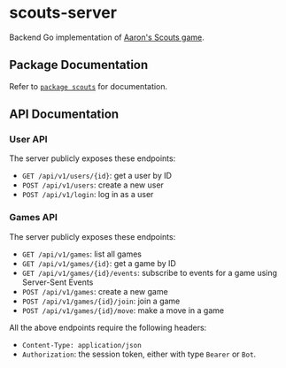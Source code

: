 # scouts-server

Backend Go implementation of [Aaron's Scouts game](https://github.com/AaronLieb/Scouts).

## Package Documentation

Refer to [`package scouts`](https://godoc.org/libdb.so/scouts-server/scouts) for documentation.

## API Documentation

### User API

The server publicly exposes these endpoints:

- `GET /api/v1/users/{id}`: get a user by ID
- `POST /api/v1/users`: create a new user
- `POST /api/v1/login`: log in as a user  

### Games API

The server publicly exposes these endpoints:

- `GET /api/v1/games`: list all games
- `GET /api/v1/games/{id}`: get a game by ID
- `GET /api/v1/games/{id}/events`: subscribe to events for a game using Server-Sent Events
- `POST /api/v1/games`: create a new game
- `POST /api/v1/games/{id}/join`: join a game
- `POST /api/v1/games/{id}/move`: make a move in a game

All the above endpoints require the following headers:

- `Content-Type: application/json`
- `Authorization`: the session token, either with type `Bearer` or `Bot`.

